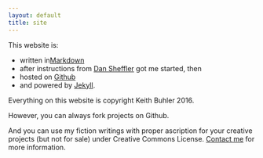 ```yaml
---
layout: default
title: site
---
```



This website is: 

* written in<a href="https://daringfireball.net/projects/markdown/syntax">Markdown </a> 
* after instructions from [Dan Sheffler](http://www.dansheffler.com) got me started, then
* hosted on <a href="http://www.github.com">Github</a>
* and powered by <a href="https://jekyllrb.com/">Jekyll</a>.

Everything on this website is copyright Keith Buhler 2016. 

However, you can always fork projects on Github. 

And you can use my fiction writings with proper ascription for your creative projects (but not for sale) under Creative Commons License. [Contact me](emailto:keithedbuhler@gmail.com) for more information.
